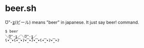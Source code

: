 # beer.sh

Ʊ"-ʓ(ビール) means "beer" in japanese. It just say beer! command.

```
$ beer
＼Ʊ"-ʓ／＼Ʊ"-ʓ／
ʕ•̫͡•ʕ•̫͡•ʔ•̫͡•ʔ•̫͡•ʕ•̫͡•ʔ•̫͡•ʔ
```
